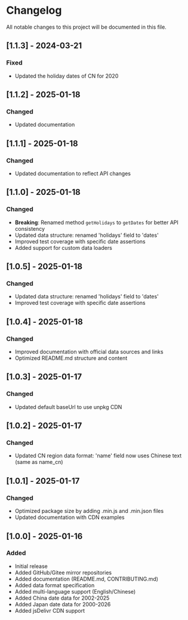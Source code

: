 # Changelog

All notable changes to this project will be documented in this file.

## [1.1.3] - 2024-03-21

### Fixed
- Updated the holiday dates of CN for 2020

## [1.1.2] - 2025-01-18

### Changed
- Updated documentation

## [1.1.1] - 2025-01-18

### Changed
- Updated documentation to reflect API changes

## [1.1.0] - 2025-01-18

### Changed
- **Breaking**: Renamed method `getHolidays` to `getDates` for better API consistency
- Updated data structure: renamed 'holidays' field to 'dates'
- Improved test coverage with specific date assertions
- Added support for custom data loaders

## [1.0.5] - 2025-01-18

### Changed
- Updated data structure: renamed 'holidays' field to 'dates'
- Improved test coverage with specific date assertions

## [1.0.4] - 2025-01-18

### Changed
- Improved documentation with official data sources and links
- Optimized README.md structure and content

## [1.0.3] - 2025-01-17

### Changed
- Updated default baseUrl to use unpkg CDN

## [1.0.2] - 2025-01-17

### Changed
- Updated CN region data format: 'name' field now uses Chinese text (same as name_cn)

## [1.0.1] - 2025-01-17

### Changed
- Optimized package size by adding .min.js and .min.json files
- Updated documentation with CDN examples

## [1.0.0] - 2025-01-16

### Added
- Initial release
- Added GitHub/Gitee mirror repositories 
- Added documentation (README.md, CONTRIBUTING.md)
- Added data format specification
- Added multi-language support (English/Chinese)
- Added China date data for 2002-2025
- Added Japan date data for 2000-2026
- Added jsDelivr CDN support
